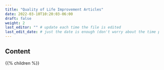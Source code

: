```yaml
---
title: "Quality of Life Improvement Articles"
date: 2022-03-10T10:20:03-06:00
draft: false
weight: 2
last_editor: "" # update each time the file is edited
last_edit_date: # just the date is enough (don't worry about the time portion)
---
```


## Content

{{% children %}}